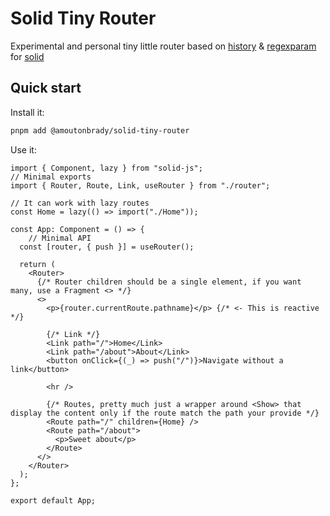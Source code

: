 # Solid Tiny Router

Experimental and personal tiny little router based on [history](https://github.com/ReactTraining/history) & [regexparam](https://github.com/lukeed/regexparam) for [solid](https://github.com/ryansolid/solid)

## Quick start

Install it:

```bash
pnpm add @amoutonbrady/solid-tiny-router
```

Use it:

```tsx
import { Component, lazy } from "solid-js";
// Minimal exports
import { Router, Route, Link, useRouter } from "./router";

// It can work with lazy routes
const Home = lazy(() => import("./Home"));

const App: Component = () => {
    // Minimal API
  const [router, { push }] = useRouter();

  return (
    <Router>
      {/* Router children should be a single element, if you want many, use a Fragment <> */}
      <>
        <p>{router.currentRoute.pathname}</p> {/* <- This is reactive */}

        {/* Link */}
        <Link path="/">Home</Link>
        <Link path="/about">About</Link>
        <button onClick={(_) => push("/")}>Navigate without a link</button>

        <hr />

        {/* Routes, pretty much just a wrapper around <Show> that display the content only if the route match the path your provide */}
        <Route path="/" children={Home} />
        <Route path="/about">
          <p>Sweet about</p>
        </Route>
      </>
    </Router>
  );
};

export default App;
```